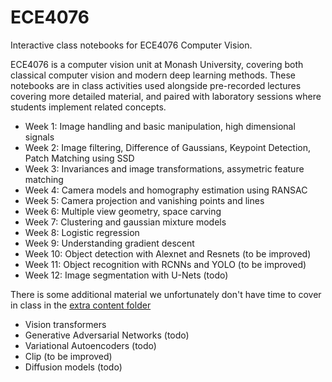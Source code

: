 # ECE4076
Interactive class notebooks for ECE4076 Computer Vision.

ECE4076 is a computer vision unit at Monash University, covering both classical computer vision and modern deep learning methods. These notebooks are in class activities used alongside pre-recorded lectures covering more detailed material, and paired with laboratory sessions where students implement related concepts.

- Week 1: Image handling and basic manipulation, high dimensional signals 
- Week 2: Image filtering, Difference of Gaussians, Keypoint Detection, Patch Matching using SSD
- Week 3: Invariances and image transformations, assymetric feature matching
- Week 4: Camera models and homography estimation using RANSAC
- Week 5: Camera projection and vanishing points and lines
- Week 6: Multiple view geometry, space carving 
- Week 7: Clustering and gaussian mixture models 
- Week 8: Logistic regression
- Week 9: Understanding gradient descent
- Week 10: Object detection with Alexnet and Resnets (to be improved)
- Week 11: Object recognition with RCNNs and YOLO (to be improved)
- Week 12: Image segmentation with U-Nets (todo)

There is some additional material we unfortunately don't have time to cover in class in the [extra content folder ](/extra_content)
* Vision transformers 
* Generative Adversarial Networks (todo)
* Variational Autoencoders (todo)
* Clip (to be improved)
* Diffusion models (todo)


